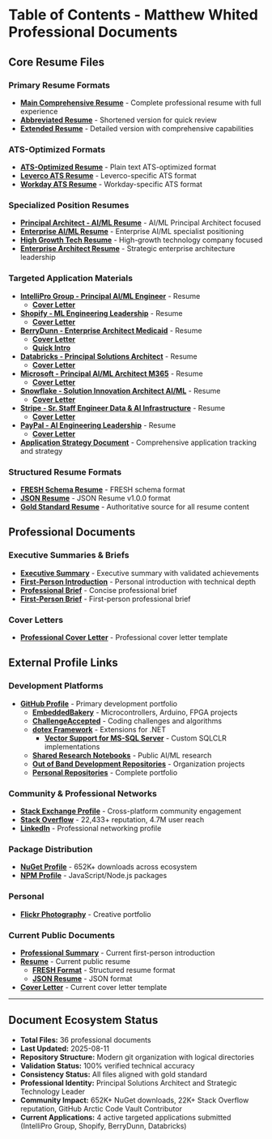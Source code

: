 # Table of Contents - Matthew Whited Professional Documents

## Core Resume Files

### Primary Resume Formats
- **[Main Comprehensive Resume](./resumes/comprehensive.md)** - Complete professional resume with full experience
- **[Abbreviated Resume](./resumes/abbreviated.md)** - Shortened version for quick review
- **[Extended Resume](./resumes/extended.md)** - Detailed version with comprehensive capabilities

### ATS-Optimized Formats
- **[ATS-Optimized Resume](./resumes/ats/generic.txt)** - Plain text ATS-optimized format
- **[Leverco ATS Resume](./resumes/ats/leverco.md)** - Leverco-specific ATS format
- **[Workday ATS Resume](./resumes/ats/workday.md)** - Workday-specific ATS format

### Specialized Position Resumes
- **[Principal Architect - AI/ML Resume](./resumes/specialized/ai-ml-principal.md)** - AI/ML Principal Architect focused
- **[Enterprise AI/ML Resume](./resumes/specialized/Enterprise_AI_ML_Matthew_Whited_Resume.md)** - Enterprise AI/ML specialist positioning
- **[High Growth Tech Resume](./resumes/specialized/High_Growth_Tech_Matthew_Whited_Resume.md)** - High-growth technology company focused
- **[Enterprise Architect Resume](./resumes/specialized/MatthewWhited-Enterprise-Architect-Resume.md)** - Strategic enterprise architecture leadership

### Targeted Application Materials
- **[IntelliPro Group - Principal AI/ML Engineer](./resumes/targeted/MatthewWhited-IntelliPro-Principal-AI-ML-Engineer-resume.md)** - Resume
  - **[Cover Letter](./resumes/targeted/MatthewWhited-IntelliPro-Principal-AI-ML-Engineer-coverletter.md)**
- **[Shopify - ML Engineering Leadership](./resumes/targeted/MatthewWhited-Shopify-ML-Engineering-Leadership-resume.md)** - Resume
  - **[Cover Letter](./resumes/targeted/MatthewWhited-Shopify-ML-Engineering-Leadership-coverletter.md)**
- **[BerryDunn - Enterprise Architect Medicaid](./resumes/targeted/MatthewWhited-BerryDunn-Enterprise-Architect-Medicaid-resume.md)** - Resume
  - **[Cover Letter](./resumes/targeted/MatthewWhited-BerryDunn-Enterprise-Architect-Medicaid-coverletter.md)**
  - **[Quick Intro](./resumes/targeted/MatthewWhited-BerryDunn-Enterprise-Architect-Medicaid-intro.md)**
- **[Databricks - Principal Solutions Architect](./resumes/targeted/MatthewWhited-Databricks-Principal-Solutions-Architect-resume.md)** - Resume
  - **[Cover Letter](./resumes/targeted/MatthewWhited-Databricks-Principal-Solutions-Architect-coverletter.md)**
- **[Microsoft - Principal AI/ML Architect M365](./resumes/targeted/MatthewWhited-Microsoft-Principal-AI-ML-Architect-M365-resume.md)** - Resume
  - **[Cover Letter](./resumes/targeted/MatthewWhited-Microsoft-Principal-AI-ML-Architect-M365-coverletter.md)**
- **[Snowflake - Solution Innovation Architect AI/ML](./resumes/targeted/MatthewWhited-Snowflake-Solution-Innovation-Architect-AI-ML-resume.md)** - Resume
  - **[Cover Letter](./resumes/targeted/MatthewWhited-Snowflake-Solution-Innovation-Architect-AI-ML-coverletter.md)**
- **[Stripe - Sr. Staff Engineer Data & AI Infrastructure](./resumes/targeted/MatthewWhited-Stripe-Sr-Staff-Engineer-Data-AI-Infrastructure-resume.md)** - Resume
  - **[Cover Letter](./resumes/targeted/MatthewWhited-Stripe-Sr-Staff-Engineer-Data-AI-Infrastructure-coverletter.md)**
- **[PayPal - AI Engineering Leadership](./resumes/targeted/MatthewWhited-PayPal-AI-Engineering-Leadership-resume.md)** - Resume
  - **[Cover Letter](./resumes/targeted/MatthewWhited-PayPal-AI-Engineering-Leadership-coverletter.md)**
- **[Application Strategy Document](./resumes/targeted/Application_Strategy_20250811.md)** - Comprehensive application tracking and strategy

### Structured Resume Formats
- **[FRESH Schema Resume](./resumes/formats/fresh-schema.yaml)** - FRESH schema format
- **[JSON Resume](./resumes/formats/json-resume.json)** - JSON Resume v1.0.0 format
- **[Gold Standard Resume](./resumes/master-resume.md)** - Authoritative source for all resume content

## Professional Documents

### Executive Summaries & Briefs
- **[Executive Summary](./profiles/executive-summary.md)** - Executive summary with validated achievements
- **[First-Person Introduction](./profiles/introduction.md)** - Personal introduction with technical depth
- **[Professional Brief](./profiles/brief.md)** - Concise professional brief
- **[First-Person Brief](./profiles/brief-personal.md)** - First-person professional brief

### Cover Letters
- **[Professional Cover Letter](./profiles/cover-letter.md)** - Professional cover letter template

## External Profile Links

### Development Platforms
- **[GitHub Profile](https://github.com/mwwhited)** - Primary development portfolio
  - **[EmbeddedBakery](https://github.com/mwwhited/EmbeddedBakery)** - Microcontrollers, Arduino, FPGA projects
  - **[ChallengeAccepted](https://github.com/mwwhited-forks/ChallengeAccepted)** - Coding challenges and algorithms
  - **[dotex Framework](https://github.com/OutOfBandDevelopment/dotex)** - Extensions for .NET
    - **[Vector Support for MS-SQL Server](https://github.com/OutOfBandDevelopment/dotex/tree/main/src/Extensions/OoBDev.Data.Vectors)** - Custom SQLCLR implementations
  - **[Shared Research Notebooks](https://github.com/mwwhited-notes/shared)** - Public AI/ML research
  - **[Out of Band Development Repositories](https://github.com/orgs/OutOfBandDevelopment/repositories)** - Organization projects
  - **[Personal Repositories](https://github.com/mwwhited?tab=repositories)** - Complete portfolio

### Community & Professional Networks
- **[Stack Exchange Profile](https://stackexchange.com/users/32329/matthew-whited)** - Cross-platform community engagement
- **[Stack Overflow](http://stackoverflow.com/users/89586/matthew-whited)** - 22,433+ reputation, 4.7M user reach
- **[LinkedIn](https://www.linkedin.com/in/mwwhited/)** - Professional networking profile

### Package Distribution
- **[NuGet Profile](https://www.nuget.org/profiles/mwwhited/)** - 652K+ downloads across ecosystem
- **[NPM Profile](https://www.npmjs.com/~mwwhited)** - JavaScript/Node.js packages

### Personal
- **[Flickr Photography](http://www.flickr.com/photos/mwwhited/)** - Creative portfolio

### Current Public Documents
- **[Professional Summary](./profiles/introduction.md)** - Current first-person introduction
- **[Resume](./resumes/comprehensive.md)** - Current public resume
  - **[FRESH Format](./resumes/formats/fresh-schema.yaml)** - Structured resume format
  - **[JSON Resume](./resumes/formats/json-resume.json)** - JSON format
- **[Cover Letter](./profiles/cover-letter.md)** - Current cover letter template

---

## Document Ecosystem Status
- **Total Files:** 36 professional documents
- **Last Updated:** 2025-08-11
- **Repository Structure:** Modern git organization with logical directories
- **Validation Status:** 100% verified technical accuracy
- **Consistency Status:** All files aligned with gold standard
- **Professional Identity:** Principal Solutions Architect and Strategic Technology Leader
- **Community Impact:** 652K+ NuGet downloads, 22K+ Stack Overflow reputation, GitHub Arctic Code Vault Contributor
- **Current Applications:** 4 active targeted applications submitted (IntelliPro Group, Shopify, BerryDunn, Databricks)